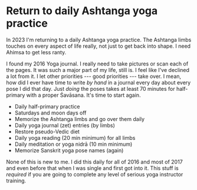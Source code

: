 # Return to daily Ashtanga yoga practice

In 2023 I'm returning to a daily Ashtanga yoga practice. The Ashtanga limbs touches on every aspect of life really, not just to get back into shape. I need Ahimsa to get less ranty.

I found my 2016 Yoga journal. I really need to take pictures or scan each of the pages. It was such a major part of my life, still is. I feel like I've declined a lot from it. I let other priorities --- good priorities --- take over. I mean, how did I ever have time to write *by hand* in a journal every day about every pose I did that day. Just *doing* the poses takes at least 70 minutes for half-primary with a proper Śavāsana. It's time to start again.

* Daily half-primary practice
* Saturdays and moon days off
* Memorize the Ashtanga limbs and go over them daily
* Daily yoga journal (zet) entries (by limbs)
* Restore pseudo-Vedic diet
* Daily yoga reading (20 min minimum) for all limbs
* Daily meditation or yoga nidrā (10 min minimum)
* Memorize Sanskrit yoga pose names (again)

None of this is new to me. I did this daily for all of 2016 and most of 2017 and even before that when I was single and first got into it. This stuff is *required* if you are going to complete any level of serious yoga instructor training.
